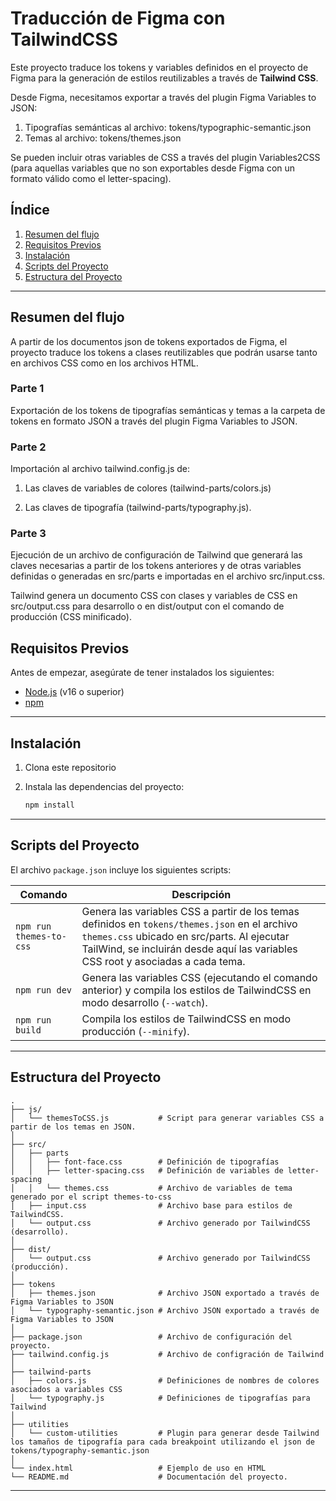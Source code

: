 
# **Traducción de Figma con TailwindCSS**

Este proyecto traduce los tokens y variables definidos en el proyecto de Figma para la generación de estilos reutilizables a través de **Tailwind CSS**.

Desde Figma, necesitamos exportar a través del plugin Figma Variables to JSON:
1. Tipografías semánticas al archivo: tokens/typographic-semantic.json
2. Temas al archivo: tokens/themes.json

Se pueden incluir otras variables de CSS a través del plugin Variables2CSS (para aquellas variables que no son exportables desde Figma con un formato válido como el letter-spacing).



## **Índice**
1. [Resumen del flujo](#resumen-del-flujo)
2. [Requisitos Previos](#requisitos-previos)
3. [Instalación](#instalación)
4. [Scripts del Proyecto](#scripts-del-proyecto)
5. [Estructura del Proyecto](#estructura-del-proyecto)

---

## **Resumen del flujo**
A partir de los documentos json de tokens exportados de Figma, el proyecto traduce los tokens a clases reutilizables que podrán usarse tanto en archivos CSS como en los archivos HTML.

### Parte 1
Exportación de los tokens de tipografías semánticas y temas a la carpeta de tokens en formato JSON a través del plugin Figma Variables to JSON.

### Parte 2
Importación al archivo tailwind.config.js de:
1. Las claves de variables de colores (tailwind-parts/colors.js) 

2. Las claves de tipografía (tailwind-parts/typography.js).

### Parte 3
Ejecución de un archivo de configuración de Tailwind que generará las claves necesarias a partir de los tokens anteriores y de otras variables definidas o generadas en src/parts e importadas en el archivo src/input.css.

Tailwind genera un documento CSS con clases y variables de CSS en src/output.css para desarrollo o en dist/output con el comando de producción (CSS minificado).

## **Requisitos Previos**
Antes de empezar, asegúrate de tener instalados los siguientes:
- [Node.js](https://nodejs.org/) (v16 o superior)
- [npm](https://www.npmjs.com/)

---

## **Instalación**
1. Clona este repositorio

2. Instala las dependencias del proyecto:
   ```bash
   npm install
   ```

---

## **Scripts del Proyecto**

El archivo `package.json` incluye los siguientes scripts:

| Comando               | Descripción                                                                                   |
|-----------------------|-----------------------------------------------------------------------------------------------|
| `npm run themes-to-css` | Genera las variables CSS a partir de los temas definidos en `tokens/themes.json` en el archivo `themes.css` ubicado en src/parts. Al ejecutar TailWind, se incluirán desde aquí las variables CSS root y asociadas a cada tema. |
| `npm run dev`          | Genera las variables CSS (ejecutando el comando anterior) y compila los estilos de TailwindCSS en modo desarrollo (`--watch`). |
| `npm run build`        | Compila los estilos de TailwindCSS en modo producción (`--minify`).                           |

---

## **Estructura del Proyecto**

```plaintext
.
├── js/
│   └── themesToCSS.js           # Script para generar variables CSS a partir de los temas en JSON.
│
├── src/
│   ├── parts
│   │   ├── font-face.css        # Definición de tipografías
│   │   ├── letter-spacing.css   # Definición de variables de letter-spacing 
│   │   └── themes.css           # Archivo de variables de tema generado por el script themes-to-css
│   ├── input.css                # Archivo base para estilos de TailwindCSS.
│   └── output.css               # Archivo generado por TailwindCSS (desarrollo).
│
├── dist/
│   └── output.css               # Archivo generado por TailwindCSS (producción).
│
├── tokens  
│   ├── themes.json              # Archivo JSON exportado a través de Figma Variables to JSON
│   └── typography-semantic.json # Archivo JSON exportado a través de Figma Variables to JSON  
│     
├── package.json                 # Archivo de configuración del proyecto.
├── tailwind.config.js           # Archivo de configración de Tailwind
│
├── tailwind-parts  
│   ├── colors.js                # Definiciones de nombres de colores asociados a variables CSS
│   └── typography.js            # Definiciones de tipografías para Tailwind
│
├── utilities 
│   └── custom-utilities         # Plugin para generar desde Tailwind los tamaños de tipografía para cada breakpoint utilizando el json de tokens/typography-semantic.json 
│
└── index.html                   # Ejemplo de uso en HTML
└── README.md                    # Documentación del proyecto.
```

---
